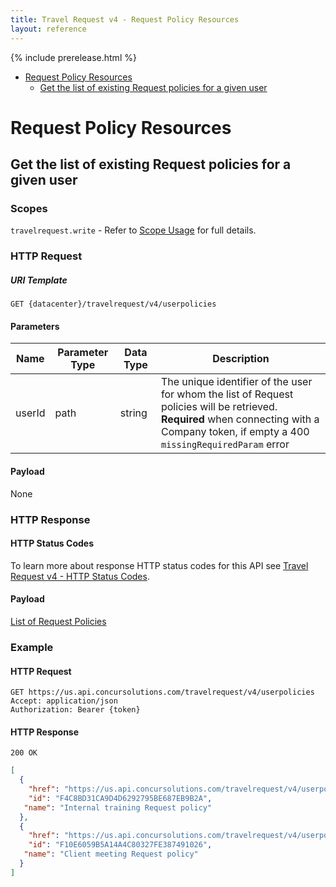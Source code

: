 ```yaml
---
title: Travel Request v4 - Request Policy Resources
layout: reference
---
```


{% include prerelease.html %}

* [Request Policy Resources](#request-policy-resource)
  * [Get the list of existing Request policies for a given user](#get-user-request-policy-resource)

# <a name="request-policy-resource"></a>Request Policy Resources

## <a name="get-user-request-policy-resource"></a>Get the list of existing Request policies for a given user

### Scopes

`travelrequest.write` - Refer to [Scope Usage](./v4.get-started.html#scope-usage) for full details.

### HTTP Request

##### URI Template

```
GET {datacenter}/travelrequest/v4/userpolicies
```

#### Parameters

Name|Parameter Type|Data Type|Description
---|---|---|---
userId|path|string|The unique identifier of the user for whom the list of Request policies will be retrieved. <br> **Required** when connecting with a Company token, if empty a 400 `missingRequiredParam` error

#### Payload

None

### HTTP Response

#### HTTP Status Codes

To learn more about response HTTP status codes for this API see [Travel Request v4 - HTTP Status Codes](./v4.response-codes.html).

#### Payload

[List of Request Policies](./v4.endpoints.schemas.html#schema-requestpolicylist)

### Example

#### HTTP Request

```shell
GET https://us.api.concursolutions.com/travelrequest/v4/userpolicies
Accept: application/json
Authorization: Bearer {token}
```

#### HTTP Response

```shell
200 OK
```

```json
[
  {
    "href": "https://us.api.concursolutions.com/travelrequest/v4/userpolicies/F4C8BD31CA9D4D6292795BE687EB9B2A",
    "id": "F4C8BD31CA9D4D6292795BE687EB9B2A",
   "name": "Internal training Request policy"
  },
  {
    "href": "https://us.api.concursolutions.com/travelrequest/v4/userpolicies/F10E6059B5A14A4C80327FE387491026",
    "id": "F10E6059B5A14A4C80327FE387491026",
   "name": "Client meeting Request policy"
  }
]

```
